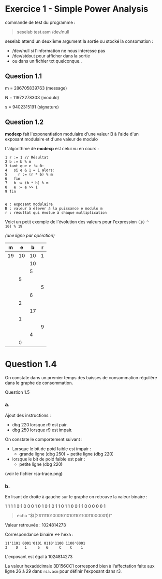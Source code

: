 # Exercice 1 - Simple Power Analysis

commande de test du programme :

> seselab test.asm /dev/null 

seselab attend un deuxième argument la sortie ou stocké la consomation :
- /dev/null si l'information ne nous interesse pas
- /dev/stdout pour afficher dans la sortie
- ou dans un fichier txt quelconque..

## Question 1.1

m = 286705839763 (message) 

N = 11972278303 (modulo)

s = 9402315191 (signature)

## Question 1.2

**modexp** fait l'exponentiation modulaire d'une valeur B à l'aide d'un exposant modulaire et d'une valeur de modulo


L'algorithme de **modexp** est celui vu en cours :
```
1 r := 1 // Résultat 
2 b := b % m
3 tant que e != 0:
4   si e & 1 = 1 alors:
5     r := (r * b) % m
6   fin
7   b := (b * b) % m
8   e := e >> 1
9 fin


e : exposant modulaire
B : valeur à élever à la puissance e modulo m
r : résultat qui évolue à chaque multiplication
```

Voici un petit exemple de l'évolution des valeurs pour l'expression `(10 ^ 10) % 19`

*(une ligne par opération)*

| m  	| e  	| b  	| r 	|
|----	|----	|----	|---	|
| 19 	| 10 	| 10 	| 1 	|
|    	|    	| 10 	|   	|
|    	|    	| 5  	|   	|
|    	| 5  	|    	|   	|
|    	|    	|    	| 5 	|
|    	|    	| 6  	|   	|
|    	| 2  	|    	|   	|
|    	|    	| 17 	|   	|
|    	| 1  	|    	|   	|
|    	|    	|    	| 9 	|
|    	|    	| 4  	|   	|
|    	| 0  	|    	|   	|

# Question 1.4

On constate dans un premier temps des baisses de consommation régulière dans le graphe de consommation.

Question 1.5

### a.

Ajout des instructions :
- dbg 220 lorsque r9 est pair.
- dbg 250 lorsque r9 est impair.

On constate le comportement suivant :

- Lorsque le bit de poid faible est impair :
  - grande ligne (dbg 250) + petite ligne (dbg 220)  
- lorsque le bit de poid faible est pair :
  - petite ligne (dbg 220)

(voir le fichier rsa-trace.png) 

### b.


En lisant de droite à gauche sur le graphe on retrouve la valeur binaire :

1 1 1 1 0 1 0 0 0 1 0 1 0 1 0 1 1 0 1 1 0 0 1 1 0 0 0 0 0 1

> echo "$((2#111101000101010110110011000001))" 

Valeur retrouvée : 1024814273

Correspondance binaire <-> hexa :
```
11'1101 0001'0101 0110'1100 1100'0001
3    D   1     5   6     C    C    1
```

L'exposant est égal à 1024814273

La valeur hexadécimale 3D156CC1 correspond bien à l'affectation faite aux ligne 26 à 29 dans `rsa.asm` pour définir l'exposant dans r3. 

